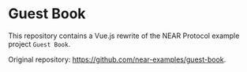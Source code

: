 # Guest Book

This repository contains a Vue.js rewrite of the NEAR Protocol example project `Guest Book`.

Original repository: https://github.com/near-examples/guest-book.
